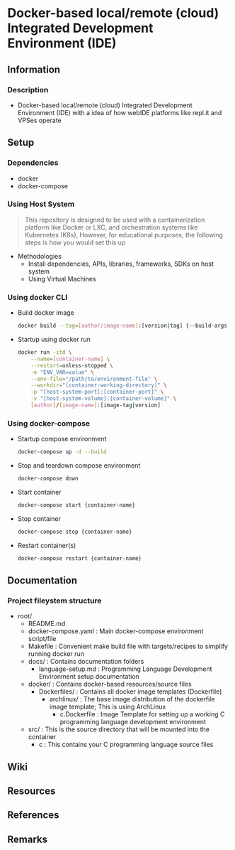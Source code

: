 # Docker-based local/remote (cloud) Integrated Development Environment (IDE)

## Information
### Description
+ Docker-based local/remote (cloud) Integrated Development Environment (IDE) with a idea of how webIDE platforms like repl.it and VPSes operate

## Setup
### Dependencies
+ docker
+ docker-compose

### Using Host System
> This repository is designed to be used with a containerization platform like Docker or LXC, and orchestration systems like Kubernetes (K8s), However, for educational purposes, the following steps is how you would set this up
- Methodologies
    + Install dependencies, APIs, libraries, frameworks, SDKs on host system
    + Using Virtual Machines

### Using docker CLI
- Build docker image
    ```bash
    docker build --tag=[author/image-name]:[version|tag] {--build-args [ARGUMENT_VARIABLE="value"]} -f [custom-dockerfile-template] [context]
    ```

- Startup using docker run
    ```bash
    docker run -itd \
        --name=[container-name] \
        --restart=unless-stopped \
        -e "ENV_VAR=value" \
        --env-file="/path/to/environment-file" \
        --workdir="[container-working-directory]" \
        -p "[host-system-port]:[container-port]" \
        -v "[host-system-volume]:[container-volume]" \
        [author]/[image-name]:[image-tag|version]
    ```

### Using docker-compose
- Startup compose environment
    ```bash
    docker-compose up -d --build
    ```

- Stop and teardown compose environment
    ```bash
    docker-compose down
    ```

- Start container
    ```bash
    docker-compose start {container-name}
    ```

- Stop container
    ```bash
    docker-compose stop {container-name}
    ```

- Restart container(s)
    ```bash
    docker-compose restart {container-name}
    ```

## Documentation

### Project fileystem structure
- root/
    - README.md
    - docker-compose.yaml : Main docker-compose environment script/file
    - Makefile : Convenient make build file with targets/recipes to simplify running docker run
    - docs/ : Contains documentation folders
        + language-setup.md : Programming Language Development Environment setup documentation
    - docker/ : Contains docker-based resources/source files
        - Dockerfiles/ : Contains all docker image templates (Dockerfile)
            - archlinux/ : The base image distribution of the dockerfile image template; This is using ArchLinux
                + c.Dockerfile : Image Template for setting up a working C programming language development environment
    - src/ : This is the source directory that will be mounted into the container
        - c : This contains your C programming language source files

## Wiki

## Resources

## References

## Remarks

